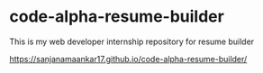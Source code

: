 # code-alpha-resume-builder
This is my web developer internship repository for resume builder


https://sanjanamaankar17.github.io/code-alpha-resume-builder/
